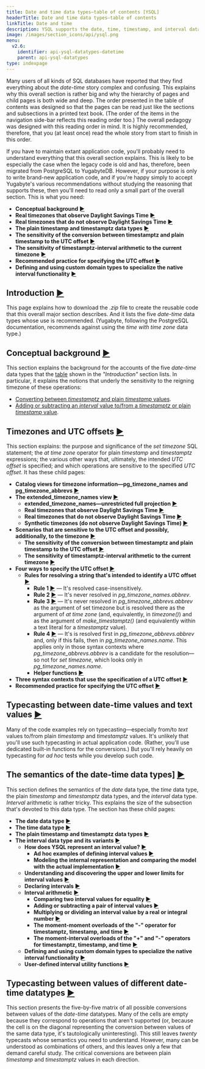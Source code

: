 ```yaml
---
title: Date and time data types—table of contents [YSQL]
headerTitle: Date and time data types—table of contents
linkTitle: Date and time
description: YSQL supports the date, time, timestamp, and interval data types together with interval arithmetic.
image: /images/section_icons/api/ysql.png
menu:
  v2.6:
    identifier: api-ysql-datatypes-datetime
    parent: api-ysql-datatypes
type: indexpage
---
```


Many users of all kinds of SQL databases have reported that they find everything about the _date-time_ story complex and confusing. This explains why this overall section is rather big and why the hierarchy of pages and child pages is both wide and deep. The order presented in the table of contents was designed so that the pages can be read just like the sections and subsections in a printed text book. (The order of the items in the navigation side-bar reflects this reading order too.) The overall pedagogy was designed with this reading order in mind. It is highly recommended, therefore, that you (at least once) read the whole story from start to finish in this order.

If you have to maintain extant application code, you'll probably need to understand everything that this overall section explains. This is likely to be especially the case when the legacy code is old and has, therefore, been migrated from PostgreSQL to YugabyteDB. However, if your purpose is only to write brand-new application code, and if you're happy simply to accept Yugabyte's various recommendations without studying the reasoning that supports these, then you'll need to read only a small part of the overall section. This is what you need:

- **Conceptual background [►](./conceptual-background/)**
- **Real timezones that observe Daylight Savings Time [►](./timezones/extended-timezone-names/canonical-real-country-with-dst/)**
- **Real timezones that do not observe Daylight Savings Time [►](./timezones/extended-timezone-names/canonical-real-country-no-dst/)**
- **The plain timestamp and timestamptz data types [►](./date-time-data-types-semantics/type-timestamp/)**
- **The sensitivity of the conversion between timestamptz and plain timestamp to the UTC offset [►](./timezones/timezone-sensitive-operations/timestamptz-plain-timestamp-conversion/)**
- **The sensitivity of timestamptz-interval arithmetic to the current timezone [►](./timezones/timezone-sensitive-operations/timestamptz-interval-day-arithmetic/)**
- **Recommended practice for specifying the UTC offset [►](./timezones/recommendation/)**
- **Defining and using custom domain types to specialize the native interval functionality [►](./date-time-data-types-semantics/type-interval/custom-interval-domains/)**

## Introduction [►](./intro/)

This page explains how to download the _.zip_ file to create the reusable code that this overall major section describes. And it lists the five _date-time_ data types whose use is recommended. (Yugabyte, following the PostgreSQL documentation, recommends against using the _time with time zone_ data type.)

## Conceptual background [►](./conceptual-background/)

This section explains the background for the accounts of the five _date-time_ data types that the [table](./intro/#table-of-five) shown in the _"Introduction"_ section lists. In particular, it explains the notions that underly the sensitivity to the reigning timezone of these operations:

- [Converting between _timestamptz_ and plain _timestamp_ values](./timezones/timezone-sensitive-operations/timestamptz-plain-timestamp-conversion/).
- [Adding or subtracting an _interval_ value to/from a _timestamptz_ or plain _timestamp_ value](./date-time-data-types-semantics/type-interval/interval-arithmetic/moment-interval-overloads-of-plus-and-minus/).

## Timezones and UTC offsets [►](./timezones/)

This section explains: the purpose and significance of the _set timezone_ SQL statement; the _at time zone_ operator for plain _timestamp_ and _timestamptz_ expressions; the various other ways that, ultimately, the intended _UTC offset_ is specified; and which operations are sensitive to the specified _UTC offset_. It has these child pages:

- **Catalog views for timezone information—pg_timezone_names and pg_timezone_abbrevs [►](./timezones/catalog-views/)**
- **The extended_timezone_names view [►](./timezones/extended-timezone-names/)**
  - **extended_timezone_names—unrestricted full projection [►](./timezones/extended-timezone-names/unrestricted-full-projection/)**
  - **Real timezones that observe Daylight Savings Time [►](./timezones/extended-timezone-names/canonical-real-country-with-dst/)**
  - **Real timezones that do not observe Daylight Savings Time [►](./timezones/extended-timezone-names/canonical-real-country-no-dst/)**
  - **Synthetic timezones (do not observe Daylight Savings Time) [►](./timezones/extended-timezone-names/canonical-no-country-no-dst/)**
- **Scenarios that are sensitive to the UTC offset and possibly, additionally, to the timezone [►](./timezones/timezone-sensitive-operations/)**
  - **The sensitivity of the conversion between timestamptz and plain timestamp to the UTC offset [►](./timezones/timezone-sensitive-operations/timestamptz-plain-timestamp-conversion/)**
  - **The sensitivity of timestamptz-interval arithmetic to the current timezone [►](./timezones/timezone-sensitive-operations/timestamptz-interval-day-arithmetic/)**
- **Four ways to specify the UTC offset [►](./timezones/ways-to-spec-offset/)**
  - **Rules for resolving a string that's intended to identify a UTC offset [►](./timezones/ways-to-spec-offset/name-res-rules/)**
    - **Rule 1 [►](./timezones/ways-to-spec-offset/name-res-rules/rule-1/)** — It's resolved case-insensitively.
    - **Rule 2 [►](./timezones/ways-to-spec-offset/name-res-rules/rule-2/)** — It's never resolved in _pg_timezone_names.abbrev_.
    - **Rule 3 [►](./timezones/ways-to-spec-offset/name-res-rules/rule-3/)** — It's never resolved in _pg_timezone_abbrevs.abbrev_ as the argument of set timezone but is resolved there as the argument of _at time zone_ (and, equivalently, in _timezone()_) and as the argument of _make_timestamptz()_ (and equivalently within a text literal for a _timestamptz_ value).
    - **Rule 4 [►](./timezones/ways-to-spec-offset/name-res-rules/rule-4/)** — It's is resolved first in _pg_timezone_abbrevs.abbrev_ and, only if this fails, then in _pg_timezone_names.name_. This applies only in those syntax contexts where _pg_timezone_abbrevs.abbrev_ is a candidate for the resolution—so not for _set timezone_, which looks only in _pg_timezone_names.name_.
    - **Helper functions [►](./timezones/ways-to-spec-offset/name-res-rules/helper-functions/)**
- **Three syntax contexts that use the specification of a UTC offset [►](./timezones/syntax-contexts-to-spec-offset/)**
- **Recommended practice for specifying the UTC offset [►](./timezones/recommendation/)**

## Typecasting between date-time values and text values [►](./typecasting-between-date-time-and-text/)

Many of the code examples rely on typecasting—especially from/to _text_ values to/from plain _timestamp_ and _timestamptz_ values. It's unlikely that you'll use such typecasting in actual application code. (Rather, you'll use dedicated built-in functions for the conversions.) But you'll rely heavily on typecasting for _ad hoc_ tests while you develop such code.

## The semantics of the date-time data types] [►](./date-time-data-types-semantics/)

This section defines the semantics of the _date_ data type, the _time_ data type, the plain _timestamp_ and _timestamptz_ data types, and the _interval_ data type. _Interval_ arithmetic is rather tricky. This explains the size of the subsection that's devoted to this data type. The section has these child pages:

- **The date data type [►](./date-time-data-types-semantics/type-date/)**
- **The time data type [►](./date-time-data-types-semantics/type-time/)**
- **The plain timestamp and timestamptz data types [►](./date-time-data-types-semantics/type-timestamp/)**
- **The interval data type and its variants [►](./date-time-data-types-semantics/type-interval/)**
  - **How does YSQL represent an interval value? [►](./date-time-data-types-semantics/type-interval/interval-representation/)**
    - **Ad hoc examples of defining interval values [►](./date-time-data-types-semantics/type-interval/interval-representation/ad-hoc-examples/)**
    - **Modeling the internal representation and comparing the model with the actual implementation [►](./date-time-data-types-semantics/type-interval/interval-representation/internal-representation-model/)**
  - **Understanding and discovering the upper and lower limits for interval values [►](./date-time-data-types-semantics/type-interval/interval-limits/)**
  - **Declaring intervals [►](./date-time-data-types-semantics/type-interval/declaring-intervals/)**
  - **Interval arithmetic [►](./date-time-data-types-semantics/type-interval/interval-arithmetic/)**
    - **Comparing two interval values for equality [►](./date-time-data-types-semantics/type-interval/interval-arithmetic/interval-interval-equality/)**
    - **Adding or subtracting a pair of interval values [►](./date-time-data-types-semantics/type-interval/interval-arithmetic/interval-interval-addition/)**
    - **Multiplying or dividing an interval value by a real or integral number [►](./date-time-data-types-semantics/type-interval/interval-arithmetic/interval-number-multiplication/)**
    - **The moment-moment overloads of the "-" operator for timestamptz, timestamp, and time [►](./date-time-data-types-semantics/type-interval/interval-arithmetic/moment-moment-overloads-of-minus/)**
    - **The moment-interval overloads of the "+" and "-" operators for timestamptz, timestamp, and time [►](./date-time-data-types-semantics/type-interval/interval-arithmetic/moment-interval-overloads-of-plus-and-minus/)**
  - **Defining and using custom domain types to specialize the native interval functionality [►](./date-time-data-types-semantics/type-interval/custom-interval-domains/)**
  - **User-defined interval utility functions [►](./date-time-data-types-semantics/type-interval/interval-utilities/)**

## Typecasting between values of different date-time datatypes [►](./typecasting-between-date-time-values/)

This section presents the five-by-five matrix of all possible conversions between values of the _date-time_ datatypes. Many of the cells are empty because they correspond to operations that aren't supported (or, because the cell is on the diagonal representing the conversion between values of the same data type, it's tautologically uninteresting). This still leaves *twenty* typecasts whose semantics you need to understand. However, many can be understood as combinations of others, and this leaves only a few that demand careful study. The critical conversions are between plain _timestamp_ and _timestamptz_ values in each direction.
